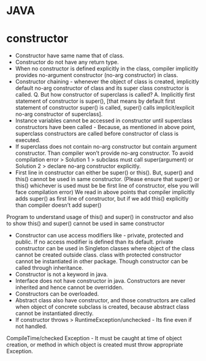 # JAVA
# constructor
* Constructor have same name that of class.
* Constructor do not have any return type.
* When no constructor is defined explicitly in the class, compiler implicitly provides no-argument constructor (no-arg constructor) in class.
* Constructor chaining - whenever the object of class is created, implicitly default no-arg constructor of class and its super class constructor is called.
  Q. But how constructor of superclass is called?
  A. Implicitly first statement of constructor is super(), [that means by default first statement of constructor super() is called, super() calls implicit/explicit no-arg constructor of superclass].
* Instance variables cannot be accessed in constructor until superclass constructors have been called - Because, as mentioned in above point, superclass constructors are called before constructor of class is executed.
* If superclass does not contain no-arg constructor but contain argument constructor.
Than compiler won’t provide no-arg constructor. To avoid compilation error >
Solution 1 > subclass must call super(argument) or
Solution 2 > declare no-arg constructor explicitly.
* First line in constructor can either be super() or this(). But, super() and this() cannot be used in same constructor. (Please ensure that super() or this() whichever is used must be be first line of constructor, else you will face compilation error)
We read in above points that compiler implicitly adds super() as first line of constructor, but if we add this() explicitly than compiler doesn’t add super()

 Program to understand usage of this() and super() in constructor and also to show this() and super() cannot be used in same constructor 
* Constructor can use access modifiers like - private, protected and public. If no access modifier is defined than its default.
private constructor can be used in Singleton classes where object of the class cannot be created outside class.
class with protected constructor cannot be instantiated in other package. Though constructor can be called through inheritance.
* Constructor is not a keyword in java.
* Interface does not have constructor in java.
  Constructors are never inherited and hence cannot be overridden.
* Constructors can be overloaded.
* Abstract class also have constructor, and those constructors are called when object of concrete subclass is created, because abstract class cannot be instantiated directly.
* If constructor throws >
RuntimeException/unchecked - Its fine even if not handled.

CompileTime/checked Exception - It must be caught at time of object creation, or method in which object is created must throw appropriate Exception.

